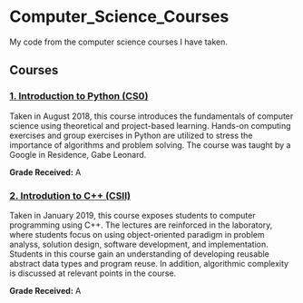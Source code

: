 # Computer_Science_Courses
My code from the computer science courses I have taken. 

## Courses
### [1. Introduction to Python (CS0)](https://github.com/VictoriaNguyenMD/Computer_Science_Courses/tree/master/Howard_University/intro_to_python)
Taken in August 2018, this course introduces the fundamentals of computer science using theoretical and project-based learning. Hands-on computing exercises and group exercises in Python are utilized to stress the importance of algorithms and problem solving. The course was taught by a Google in Residence, Gabe Leonard.

**Grade Received:** A

### [2. Introdution to C++ (CSII)](https://github.com/VictoriaNguyenMD/Computer_Science_Courses/tree/master/Howard_University/intro_to_c%2B%2B/CSII)
Taken in January 2019, this course exposes students to computer programming using C++. The lectures are reinforced in the laboratory, where students focus on using object-oriented paradigm in problem analyss, solution design, software development, and implementation. Students in this course gain an understanding of developing reusable abstract data types and program reuse. In addition, algorithmic complexity is discussed at relevant points in the course.

**Grade Received:** A
